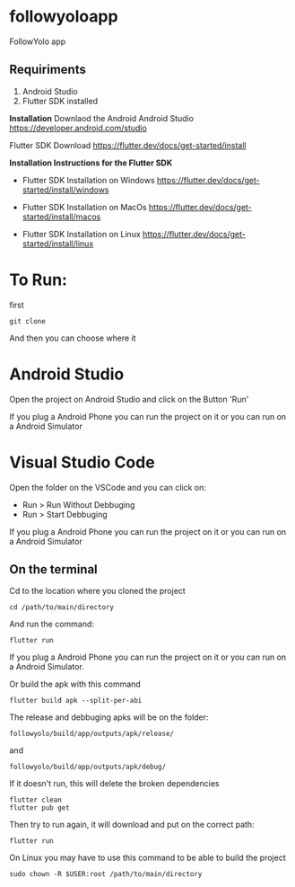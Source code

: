 # followyoloapp
FollowYolo app 

## Requiriments
1. Android Studio 
1. Flutter SDK installed

__Installation__
Downlaod the Android 
Android Studio
https://developer.android.com/studio


Flutter SDK Download 
https://flutter.dev/docs/get-started/install

__Installation Instructions for the Flutter SDK__
- Flutter SDK Installation on Windows 
https://flutter.dev/docs/get-started/install/windows

- Flutter SDK Installation on MacOs
https://flutter.dev/docs/get-started/install/macos

- Flutter SDK Installation on Linux 
https://flutter.dev/docs/get-started/install/linux


# To Run:
first
```
git clone 
```

And then you can choose where it 

# Android Studio 
Open the project on Android Studio and click on the Button 'Run'

If you plug a Android Phone you can run the project on it or you can run on a Android Simulator 

# Visual Studio Code
Open the folder on the VSCode and you can click on: 
- Run > Run Without Debbuging 
- Run > Start Debbuging

If you plug a Android Phone you can run the project on it or you can run on a Android Simulator 

## On the terminal

Cd to the location where you cloned the project
```
cd /path/to/main/directory
```

And run the command:
```
flutter run
```
If you plug a Android Phone you can run the project on it or you can run on a Android Simulator.


Or build the apk with this command
```
flutter build apk --split-per-abi
```

The release and debbuging apks will be on the folder:
```
followyolo/build/app/outputs/apk/release/
```
and 
```
followyolo/build/app/outputs/apk/debug/
```


If it doesn't run, this will delete the broken dependencies
```
flutter clean
flutter pub get
```

Then try to run again, it will download and put on the correct path:
```
flutter run
```


On Linux you may have to use this command to be able to build the project
```
sudo chown -R $USER:root /path/to/main/directory
```
